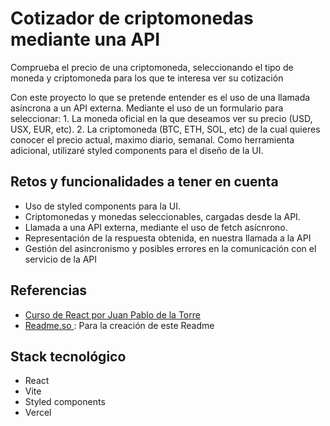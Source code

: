 # Cotizador de criptomonedas mediante una API

Comprueba el precio de una criptomoneda, seleccionando el tipo de moneda y criptomoneda para los que te interesa ver su cotización

<!-- ### [Desplegado con Vercel 👈👈👈](https://control-presupuesto-kappa.vercel.app/) -->

Con este proyecto lo que se pretende entender es el uso de una llamada asíncrona a un API externa.
Mediante el uso de un formulario para seleccionar: 1. La moneda oficial en la que deseamos ver su precio (USD, USX, EUR, etc). 2. La criptomoneda (BTC, ETH, SOL, etc) de la cual quieres conocer el precio actual, maximo diario, semanal.
Como herramienta adicional, utilizaré styled components para el diseño de la UI.

## Retos y funcionalidades a tener en cuenta

- Uso de styled components para la UI.
- Criptomonedas y monedas seleccionables, cargadas desde la API.
- Llamada a una API externa, mediante el uso de fetch asícnrono.
- Representación de la respuesta obtenida, en nuestra llamada a la API
- Gestión del asincronismo y posibles errores en la comunicación con el servicio de la API

## Referencias

- [Curso de React por Juan Pablo de la Torre ](https://linkedin.com/in/juanpablodelatorre)
- [Readme.so ](https://readme.so/) : Para la creación de este Readme

## Stack tecnológico

- React
- Vite
- Styled components
- Vercel
